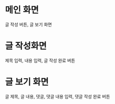 # 메인 화면
글 작성 버튼, 글 보기 화면
# 글 작성화면
제목 입력, 내용 입력, 글 작성 완료 버튼
# 글 보기 화면
글 제목, 글 내용, 댓글, 댓글 내용 입력, 댓글 작성 완료 버튼